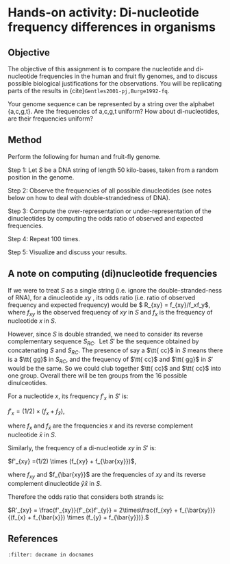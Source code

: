 # Hands-on activity: Di-nucleotide frequency differences in organisms
## Objective

The objective of this assignment is to compare the nucleotide and di-nucleotide frequencies in the human and fruit fly genomes, and to discuss possible biological justifications for the observations. You will be replicating parts of the results in {cite}`Gentles2001-pj,Burge1992-fq`.

Your genome sequence can be represented by a string over the alphabet {a,c,g,t}. Are the frequencies of a,c,g,t uniform? How about di-nucleotides, are their frequencies uniform? 


## Method

Perform the following for human and fruit-fly genome.

Step 1: Let $S$ be a DNA string of length 50 kilo-bases, taken from a random position in the genome. 

Step 2: Observe the frequencies of all possible dinucleotides (see notes below on how to deal with double-strandedness of DNA).

Step 3: Compute the over-representation or under-representation of the dinucleotides by computing the odds ratio of observed and expected frequencies.

Step 4: Repeat 100 times.

Step 5: Visualize and discuss your results. 

## A note on computing (di)nucleotide frequencies

If we were to treat $S$ as a single string (i.e. ignore the double-stranded-ness of RNA), for a dinucleotide $xy$ , its odds ratio (i.e. ratio of observed frequency and expected frequency) would be $ R_{xy} = f_{xy}/f_xf_y$,
where $f_{xy}$ is the observed frequency of $xy$ in $S$ and $f_x$ is the frequency of nucleotide $x$ in $S$. 


However, since $S$ is double stranded, we need to consider its reverse complementary sequence $S_{RC}$. 
Let $S'$ be the sequence obtained by concatenating $S$ and $S_{RC}$. The presence of say a $\tt{ cc}$ in $S$ means there is a $\tt{ gg}$ in $S_{RC}$, and the frequency of $\tt{ cc}$ and $\tt{ gg}$ in $S'$ would be the same. So we could club together  $\tt{ cc}$ and $\tt{ cc}$ into one group. Overall there will be ten groups from the 16 possible dinulceotides.


For a nucleotide $x$, its frequency $f'_{x}$ in  $S'$ is:

$f'_{x} = (1/2) \times (f_{x} + f_{\bar{x}})$, 

where $f_x$ and $f_{\bar{x}}$ are the frequencies $x$ and its reverse complement nucleotide $\bar{x}$ in $S$.


Similarly, the frequency of a di-nucleotide $xy$ in $S'$ is:

$f'_{xy} =(1/2) \times (f_{xy} + f_{\bar{xy}})$, 

where $f_{xy}$ and $f_{\bar{xy}}$ are the frequencies of $xy$ and its reverse complement dinucleotide $\bar{y}\bar{x}$ in $S$.

Therefore the odds ratio that considers both strands is:

$R'_{xy} = \frac{f'_{xy}}{f'_{x}f'_{y}} = 2\times\frac{f_{xy} + f_{\bar{xy}}}  {(f_{x} + f_{\bar{x}}) \times (f_{y} + f_{\bar{y}})}.$


## References
```{bibliography} 
:filter: docname in docnames
```
